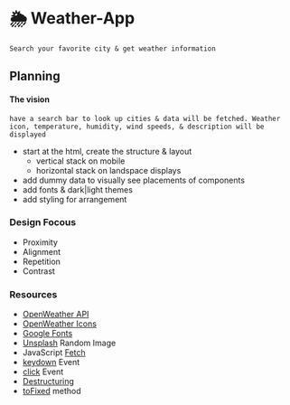 # 🌦 Weather-App

    Search your favorite city & get weather information

## Planning

#### The vision
    have a search bar to look up cities & data will be fetched. Weather icon, temperature, humidity, wind speeds, & description will be displayed 
- start at the html, create the structure & layout
    - vertical stack on mobile
    - horizontal stack on landspace displays
- add dummy data to visually see placements of components
- add fonts & dark|light themes
- add styling for arrangement

### Design Focous

- Proximity
- Alignment
- Repetition 
- Contrast

### Resources

- [OpenWeather API](https://openweathermap.org/current)
- [OpenWeather Icons](https://openweathermap.org/weather-conditions)
- [Google Fonts](https://fonts.google.com/)
- [Unsplash](https://awik.io/generate-random-images-unsplash-without-using-api/) Random Image
- JavaScript [Fetch](https://developer.mozilla.org/en-US/docs/Web/API/Fetch_API/Using_Fetch)
- [keydown](https://developer.mozilla.org/en-US/docs/Web/API/Element/keydown_event) Event
- [click](https://developer.mozilla.org/en-US/docs/Web/API/Element/click_event) Event
- [Destructuring](https://developer.mozilla.org/en-US/docs/Web/JavaScript/Reference/Operators/Destructuring_assignment)
- [toFixed](https://developer.mozilla.org/en-US/docs/Web/JavaScript/Reference/Global_Objects/Number/toFixed) method
